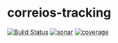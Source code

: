 # correios-tracking

[![Build Status](https://travis-ci.org/joaoabrodrigues/correios-tracking-springboot.svg?branch=master)](https://travis-ci.org/joaoabrodrigues/correios-tracking-springboot)
[![sonar](https://sonarcloud.io/api/project_badges/measure?project=com.joaoabrodrigues%3Acorreios-track&metric=alert_status
)](https://sonarcloud.io/dashboard?id=com.joaoabrodrigues%3Acorreios-track)
[![coverage](https://sonarcloud.io/api/project_badges/measure?project=com.joaoabrodrigues%3Acorreios-track&metric=coverage
)](https://sonarcloud.io/dashboard?id=com.joaoabrodrigues%3Acorreios-track)
